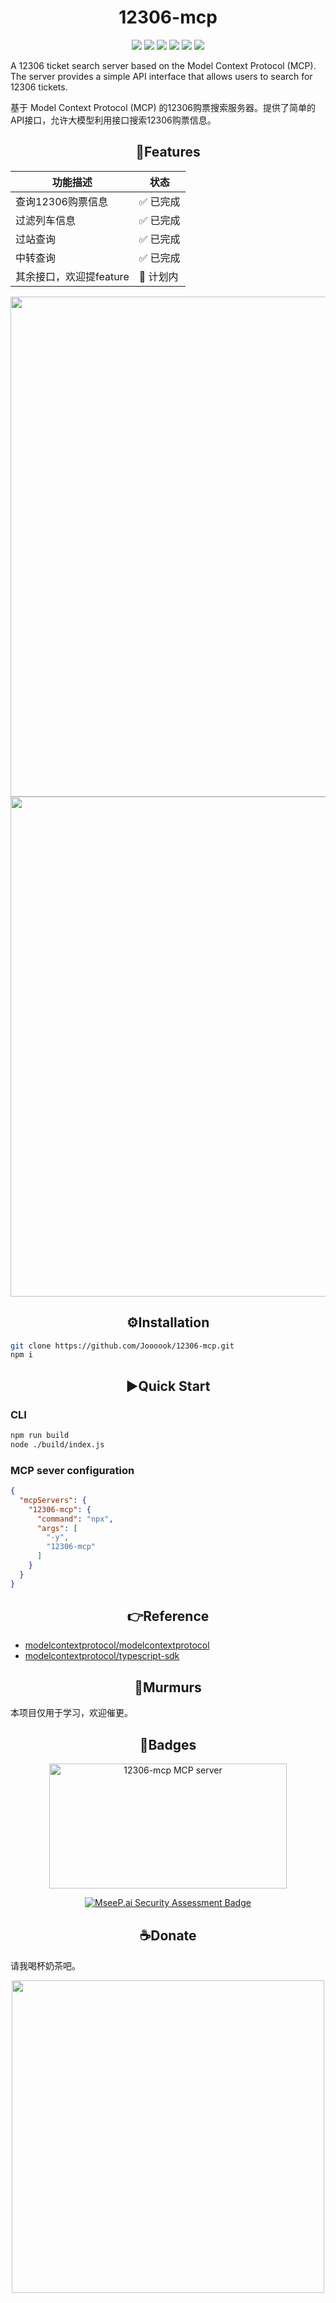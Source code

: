 # <div align="center">12306-mcp</div>

<div align="center">

[![](https://img.shields.io/badge/Joooook-blue.svg?logo=github&lable=python&labelColor=497568&color=497568&style=flat-square)](https://github.com/Joooook)
[![](https://img.shields.io/badge/Joooook-blue.svg?logo=bilibili&logoColor=white&lable=python&labelColor=af7a82&color=af7a82&style=flat-square)](https://space.bilibili.com/3546386788255839)
![](https://img.shields.io/badge/typescript-blue.svg?logo=typescript&lable=typescript&logoColor=white&labelColor=192c3b&color=192c3b&style=flat-square)
![](https://img.shields.io/github/stars/Joooook/12306-mcp?logo=reverbnation&lable=python&logoColor=white&labelColor=ffc773&color=ffc773&style=flat-square)
![](https://img.shields.io/github/last-commit/Joooook/12306-mcp.svg?style=flat-square)
![](https://img.shields.io/github/license/Joooook/12306-mcp.svg?style=flat-square&color=000000)

</div>

A 12306 ticket search server based on the Model Context Protocol (MCP). The
server provides a simple API interface that allows users to search for 12306
tickets.

基于 Model Context Protocol (MCP)
的12306购票搜索服务器。提供了简单的API接口，允许大模型利用接口搜索12306购票信息。

## <div align="center">🚩Features</div>

<div align="center">

| 功能描述                | 状态      |
| ----------------------- | --------- |
| 查询12306购票信息       | ✅ 已完成 |
| 过滤列车信息            | ✅ 已完成 |
| 过站查询                | ✅ 已完成 |
| 中转查询                | ✅ 已完成 |
| 其余接口，欢迎提feature | 🚧 计划内 |

</div>
<div align="center">
  <img src="https://s2.loli.net/2025/04/15/UjbrG5esaSEmJxN.jpg" width=800px/>
</div>
<div align="center">
  <img src="https://s2.loli.net/2025/04/15/rm1j8zX7sqiyafP.jpg" width=800px/>
</div>

## <div align="center">⚙️Installation</div>

```bash
git clone https://github.com/Joooook/12306-mcp.git
npm i
```

## <div align="center">▶️Quick Start</div>

### CLI

```bash
npm run build
node ./build/index.js
```

### MCP sever configuration

```json
{
  "mcpServers": {
    "12306-mcp": {
      "command": "npx",
      "args": [
        "-y",
        "12306-mcp"
      ]
    }
  }
}
```

## <div align="center">👉️Reference</div>

- [modelcontextprotocol/modelcontextprotocol](https://github.com/modelcontextprotocol/modelcontextprotocol)
- [modelcontextprotocol/typescript-sdk](https://github.com/modelcontextprotocol/typescript-sdk)

## <div align="center">💭Murmurs</div>

本项目仅用于学习，欢迎催更。

## <div align="center">🎫Badges</div>

<div align="center">
<a href="https://glama.ai/mcp/servers/@Joooook/12306-mcp">
  <img width="380" height="200" src="https://glama.ai/mcp/servers/@Joooook/12306-mcp/badge" alt="12306-mcp MCP server" />
</a>

[![MseeP.ai Security Assessment Badge](https://mseep.net/pr/joooook-12306-mcp-badge.png)](https://mseep.ai/app/joooook-12306-mcp)

</div>

## <div align="center">☕️Donate</div>

请我喝杯奶茶吧。

<div align="center">
<a href="https://afdian.com/item/2a0e0cdcadf911ef9f725254001e7c00">
  <img src="https://s2.loli.net/2024/11/29/1JBxzphs7V6WcK9.jpg" width="500px">
</a>
</div>
